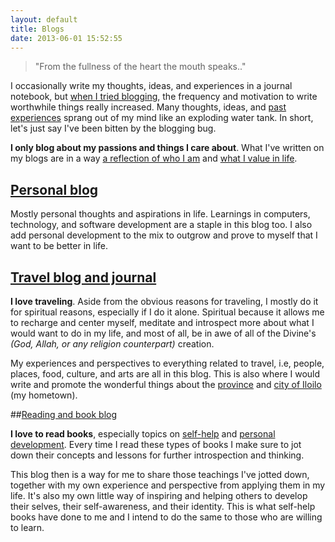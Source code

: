 ```yaml
---
layout: default
title: Blogs
date: 2013-06-01 15:52:55
---
```


> "From the fullness of the heart the mouth speaks.."

I occasionally write my thoughts, ideas, and experiences in a journal notebook, but [when I tried blogging](http://blog.elmersia.com/hello-blogging/), the frequency and motivation to write worthwhile things really increased. Many thoughts, ideas, and [past experiences](http://www.putshelloworld.com) sprang out of my mind like an exploding water tank. In short, let's just say I've been bitten by the blogging bug.

**I only blog about my passions and things I care about**. What I've written on my blogs are in a way [a reflection of who I am](http://www.readingjourneys.com) and [what I value in life](http://blog.elmersia.com).

##   [Personal blog](http://blog.elmersia.com)

Mostly personal thoughts and aspirations in life. Learnings  in computers, technology, and software development are a staple in this blog too. I also add personal development to the mix to outgrow and prove to myself that I want to be better in life.

## [Travel blog and journal](http://www.putshelloworld.com)

**I love traveling**. Aside from the obvious reasons for traveling, I mostly do it for spiritual reasons, especially if I do it alone. Spiritual because it allows me to recharge and center myself, meditate and introspect more about what I would want to do in my life, and most of all, be in awe of all of the Divine's *(God, Allah, or any religion counterpart)* creation.

My experiences and perspectives to everything related to travel, i.e, people, places, food, culture, and arts are all in this blog. This is also where I would write and promote the wonderful things about the [province](http://www.iloilo.gov.ph) and [city of Iloilo](http://www.iloilocity.gov.ph/iloiloct2011wip/) (my hometown). 

##[Reading and book blog](http://www.readingjourneys.com)

**I love to read books**, especially topics on [self-help](http://www.noop.nl/2008/11/top-100-best-books-for-managers-leaders-humans.html) and [personal development](http://www.stevepavlina.com/personal-development-books.htm). Every time I read these types of books I make sure to jot down their concepts and lessons for further introspection and thinking.

This blog then is a way for me to share those teachings I've jotted down, together with my own experience and perspective from applying them in my life. It's also my own little way of inspiring and helping others to develop their selves, their self-awareness, and their identity. This is what self-help books have done to me and I intend to do the same to those who are willing to learn.
